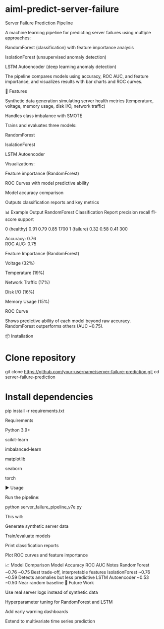 # aiml-predict-server-failure
Server Failure Prediction Pipeline

A machine learning pipeline for predicting server failures using multiple approaches:

RandomForest (classification) with feature importance analysis

IsolationForest (unsupervised anomaly detection)

LSTM Autoencoder (deep learning anomaly detection)

The pipeline compares models using accuracy, ROC AUC, and feature importance, and visualizes results with bar charts and ROC curves.

🚀 Features

Synthetic data generation simulating server health metrics (temperature, voltage, memory usage, disk I/O, network traffic)

Handles class imbalance with SMOTE

Trains and evaluates three models:

RandomForest

IsolationForest

LSTM Autoencoder

Visualizations:

Feature importance (RandomForest)

ROC Curves with model predictive ability

Model accuracy comparison

Outputs classification reports and key metrics

📊 Example Output
RandomForest Classification Report
precision    recall  f1-score   support

0 (healthy)   0.91      0.79      0.85      1700
1 (failure)   0.32      0.58      0.41       300

Accuracy: 0.76  
ROC AUC: 0.75

Feature Importance (RandomForest)

Voltage (32%)

Temperature (19%)

Network Traffic (17%)

Disk I/O (16%)

Memory Usage (15%)

ROC Curve

Shows predictive ability of each model beyond raw accuracy. RandomForest outperforms others (AUC ~0.75).

📦 Installation
# Clone repository
git clone https://github.com/your-username/server-failure-prediction.git
cd server-failure-prediction

# Install dependencies
pip install -r requirements.txt

Requirements

Python 3.9+

scikit-learn

imbalanced-learn

matplotlib

seaborn

torch

▶️ Usage

Run the pipeline:

python server_failure_pipeline_v7e.py


This will:

Generate synthetic server data

Train/evaluate models

Print classification reports

Plot ROC curves and feature importance

📈 Model Comparison
Model	Accuracy	ROC AUC	Notes
RandomForest	~0.76	~0.75	Best trade-off, interpretable features
IsolationForest	~0.76	~0.59	Detects anomalies but less predictive
LSTM Autoencoder	~0.53	~0.50	Near random baseline
🌟 Future Work

Use real server logs instead of synthetic data

Hyperparameter tuning for RandomForest and LSTM

Add early warning dashboards

Extend to multivariate time series prediction
